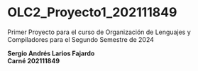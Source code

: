 # OLC2_Proyecto1_202111849
Primer Proyecto para el curso de Organización de Lenguajes y Compiladores para el Segundo Semestre de 2024

**Sergio Andrés Larios Fajardo**  
**Carné 202111849**  
